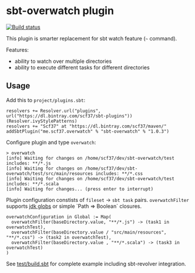 # sbt-overwatch plugin
[![Build status](https://travis-ci.org/scf37/sbt-overwatch.svg?branch=master)](https://travis-ci.org/scf37/sbt-overwatch)

This plugin is smarter replacement for sbt watch feature (`~` command). 

Features:
- ability to watch over multiple directories
- ability to execute different tasks for different directories


## Usage
Add this to `project/plugins.sbt`:
```
resolvers += Resolver.url("plugins", url("https://dl.bintray.com/scf37/sbt-plugins"))(Resolver.ivyStylePatterns)
resolvers += "Scf37" at "https://dl.bintray.com/scf37/maven/"
addSbtPlugin("me.scf37.overwatch" % "sbt-overwatch" % "1.0.3")
```

Configure plugin and type `overwatch`:
```
> overwatch
[info] Waiting for changes on /home/scf37/dev/sbt-overwatch/test includes: **/*.js
[info] Waiting for changes on /home/scf37/dev/sbt-overwatch/test/src/main/resources includes: **/*.css
[info] Waiting for changes on /home/scf37/dev/sbt-overwatch/test includes: **/*.scala
[info] Waiting for changes... (press enter to interrupt)
```

Plugin configuration constists of `fileset` -> `sbt task` pairs. `overwatchFilter` supports 
[jdk globs](https://docs.oracle.com/javase/7/docs/api/java/nio/file/FileSystem.html#getPathMatcher(java.lang.String)) or simple `Path => Boolean` closures.

```
overwatchConfiguration in Global := Map(
  overwatchFilter(baseDirectory.value, "**/*.js") -> (task1 in overwatchTest),
  overwatchFilter(baseDirectory.value / "src/main/resources", "**/*.css") -> (task2 in overwatchTest),
  overwatchFilter(baseDirectory.value , "**/*.scala") -> (task3 in overwatchTest)
)
```

See [test/build.sbt](https://github.com/scf37/sbt-overwatch/blob/master/test/build.sbt) for complete example including sbt-revolver integration.

